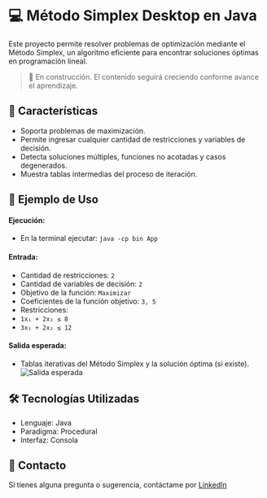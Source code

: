 # 💻 Método Simplex Desktop en Java

Este proyecto permite resolver problemas de optimización mediante el Método Simplex, un algoritmo eficiente para encontrar soluciones óptimas en programación lineal.

> 🚧 En construcción. El contenido seguirá creciendo conforme avance el aprendizaje.

## 🚀 Características

- Soporta problemas de maximización.
- Permite ingresar cualquier cantidad de restricciones y variables de decisión.
- Detecta soluciones múltiples, funciones no acotadas y casos degenerados.
- Muestra tablas intermedias del proceso de iteración.

## 📌 Ejemplo de Uso

#### Ejecución:

- En la terminal ejecutar: `java -cp bin App`

#### Entrada:

- Cantidad de restricciones: `2`
- Cantidad de variables de decisión: `2`
- Objetivo de la función: `Maximizar`
- Coeficientes de la función objetivo: `3, 5`
- Restricciones:
- `1x₁ + 2x₂ ≤ 8`
- `3x₁ + 2x₂ ≤ 12`

#### Salida esperada:

- Tablas iterativas del Método Simplex y la solución óptima (si existe).
![Salida esperada](https://github.com/user-attachments/assets/c5fccc9e-fae4-441f-863f-b3ef82f157a7)

## 🛠️ Tecnologías Utilizadas

- Lenguaje: Java
- Paradigma: Procedural
- Interfaz: Consola

## 📩 Contacto

Si tienes alguna pregunta o sugerencia, contáctame por [LinkedIn](https://linkedin.com/in/roberto-eustaquio/)
